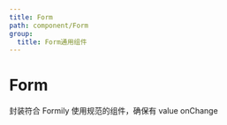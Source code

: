```yaml
---
title: Form
path: component/Form
group:
  title: Form通用组件
---
```


# Form

封装符合 Formily 使用规范的组件，确保有 value onChange

<code src="./demo/Basic.tsx"></code>
